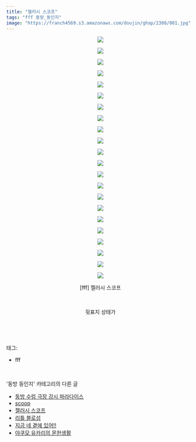 ```yaml
---
title: "젤러시 스코프"
tags: "fff 동방_동인지"
image: "https://franch4569.s3.amazonaws.com/doujin/ghap/2308/001.jpg"
---
```

<div class="article">
<p style="text-align: center; clear: none; float: none;"><img src="{{ site.imgserver2 }}/ghap/2308/001.jpg"/></p>
<p style="text-align: center; clear: none; float: none;"><img src="{{ site.imgserver2 }}/ghap/2308/002.jpg"/></p>
<p style="text-align: center; clear: none; float: none;"><img src="{{ site.imgserver2 }}/ghap/2308/003.jpg"/></p>
<p style="text-align: center; clear: none; float: none;"><img src="{{ site.imgserver2 }}/ghap/2308/004.jpg"/></p>
<p style="text-align: center; clear: none; float: none;"><img src="{{ site.imgserver2 }}/ghap/2308/005.jpg"/></p>
<p style="text-align: center; clear: none; float: none;"><img src="{{ site.imgserver2 }}/ghap/2308/006.jpg"/></p>
<p style="text-align: center; clear: none; float: none;"><img src="{{ site.imgserver2 }}/ghap/2308/007.jpg"/></p>
<p style="text-align: center; clear: none; float: none;"><img src="{{ site.imgserver2 }}/ghap/2308/008.jpg"/></p>
<p style="text-align: center; clear: none; float: none;"><img src="{{ site.imgserver2 }}/ghap/2308/009.jpg"/></p>
<p style="text-align: center; clear: none; float: none;"><img src="{{ site.imgserver2 }}/ghap/2308/010.jpg"/></p>
<p style="text-align: center; clear: none; float: none;"><img src="{{ site.imgserver2 }}/ghap/2308/011.jpg"/></p>
<p style="text-align: center; clear: none; float: none;"><img src="{{ site.imgserver2 }}/ghap/2308/012.jpg"/></p>
<p style="text-align: center; clear: none; float: none;"><img src="{{ site.imgserver2 }}/ghap/2308/013.jpg"/></p>
<p style="text-align: center; clear: none; float: none;"><img src="{{ site.imgserver2 }}/ghap/2308/014.jpg"/></p>
<p style="text-align: center; clear: none; float: none;"><img src="{{ site.imgserver2 }}/ghap/2308/015.jpg"/></p>
<p style="text-align: center; clear: none; float: none;"><img src="{{ site.imgserver2 }}/ghap/2308/016.jpg"/></p>
<p style="text-align: center; clear: none; float: none;"><img src="{{ site.imgserver2 }}/ghap/2308/017.jpg"/></p>
<p style="text-align: center; clear: none; float: none;"><img src="{{ site.imgserver2 }}/ghap/2308/018.jpg"/></p>
<p style="text-align: center; clear: none; float: none;"><img src="{{ site.imgserver2 }}/ghap/2308/019.jpg"/></p>
<p style="text-align: center; clear: none; float: none;"><img src="{{ site.imgserver2 }}/ghap/2308/020.jpg"/></p>
<p style="text-align: center; clear: none; float: none;"><img src="{{ site.imgserver2 }}/ghap/2308/021.jpg"/></p>
<p style="text-align: center; clear: none; float: none;"><img src="{{ site.imgserver2 }}/ghap/2308/022.jpg"/></p>
<p style="text-align: center; clear: none; float: none;">[fff] 젤러시 스코프</p>
<p style="text-align: center; clear: none; float: none;"><br/></p>
<p style="text-align: center; clear: none; float: none;">뒷표지 상태가</p>
<p><br/></p>
</div><br/>
<div class="tagTrail">
<p>태그: </p>
<ul>
<li>fff</li>
</ul>
</div><br/>
<div class="another">
<p>'동방 동인지' 카테고리의 다른 글</p>
<ul>
<li><a href="/ghap_2310">동방 수렁 극장 강시 파라다이스</a></li>
<li><a href="/ghap_2309">scoop</a></li>
<li><a href="/ghap_2308">젤러시 스코프</a></li>
<li><a href="/ghap_2307">리틀 블로섬</a></li>
<li><a href="/ghap_2306">지금 네 곁에 있어!!</a></li>
<li><a href="/ghap_2305">야쿠모 유카리의 몬헌생활</a></li>
</ul>
</div><br/>
<div class="cb_module cb_fluid">
<div class="cb_wrt cb_profile">
</div><!-- commentList close -->
</div><br/>
